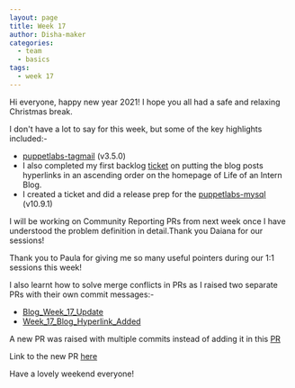 ```yaml
---
layout: page
title: Week 17
author: Disha-maker
categories:
  - team
  - basics
tags:
  - week 17
---
```


Hi everyone, happy new year 2021! I hope you all had a safe and relaxing Christmas break.

I don't have a lot to say for this week, but some of the key highlights included:-

- [puppetlabs-tagmail](https://forge.puppet.com/modules/puppetlabs/tagmail) (v3.5.0)
- I also completed my first backlog [ticket](https://github.com/puppetlabs/iac/pull/165) on putting the blog posts hyperlinks in an ascending order on the homepage of Life of an Intern Blog.
- I created a ticket and did a release prep for the [puppetlabs-mysql](https://github.com/puppetlabs/puppetlabs-mysql) (v10.9.1)

I will be working on Community Reporting PRs from next week once I have understood the problem definition in detail.Thank you Daiana for our sessions!

Thank you to Paula for giving me so many useful pointers during our 1:1 sessions this week!

I also learnt how to solve merge conflicts in PRs as I raised two separate PRs with their own commit messages:-
- [Blog_Week_17_Update](https://github.com/puppetlabs/iac/pull/167)
- [Week_17_Blog_Hyperlink_Added](https://github.com/puppetlabs/iac/pull/168)

A new PR was raised with multiple commits instead of adding it in this [PR](https://github.com/puppetlabs/iac/pull/167)

Link to the new PR [here](https://github.com/puppetlabs/iac/pull/169)

Have a lovely weekend everyone!
